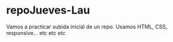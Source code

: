 # repoJueves-Lau
Vamos a practicar subida inicial de un repo. Usamos HTML, CSS, responsive... etc etc etc
